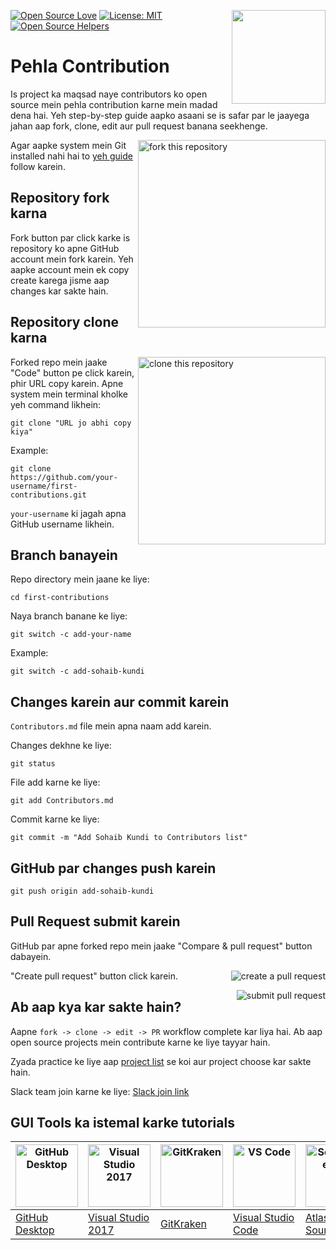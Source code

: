 
[![Open Source Love](https://badges.frapsoft.com/os/v1/open-source.svg?v=103)](https://github.com/ellerbrock/open-source-badges/)
[<img align="right" width="150" src="https://firstcontributions.github.io/assets/Readme/join-slack-team.png">](https://join.slack.com/t/firstcontributors/shared_invite/zt-1hg51qkgm-Xc7HxhsiPYNN3ofX2_I8FA)
[![License: MIT](https://img.shields.io/badge/License-MIT-green.svg)](https://opensource.org/licenses/MIT)
[![Open Source Helpers](https://www.codetriage.com/roshanjossey/first-contributions/badges/users.svg)](https://www.codetriage.com/roshanjossey/first-contributions)

# Pehla Contribution

Is project ka maqsad naye contributors ko open source mein pehla contribution karne mein madad dena hai. Yeh step-by-step guide aapko asaani se is safar par le jaayega jahan aap fork, clone, edit aur pull request banana seekhenge.

<img align="right" width="300" src="https://firstcontributions.github.io/assets/Readme/fork.png" alt="fork this repository" />

Agar aapke system mein Git installed nahi hai to [yeh guide](https://help.github.com/articles/set-up-git/) follow karein.

## Repository fork karna

Fork button par click karke is repository ko apne GitHub account mein fork karein. Yeh aapke account mein ek copy create karega jisme aap changes kar sakte hain.

## Repository clone karna

<img align="right" width="300" src="https://firstcontributions.github.io/assets/Readme/clone.png" alt="clone this repository" />

Forked repo mein jaake "Code" button pe click karein, phir URL copy karein. Apne system mein terminal kholke yeh command likhein:

```
git clone "URL jo abhi copy kiya"
```

Example:

```
git clone https://github.com/your-username/first-contributions.git
```

`your-username` ki jagah apna GitHub username likhein.

## Branch banayein

Repo directory mein jaane ke liye:

```
cd first-contributions
```

Naya branch banane ke liye:

```
git switch -c add-your-name
```

Example:

```
git switch -c add-sohaib-kundi
```

## Changes karein aur commit karein

`Contributors.md` file mein apna naam add karein.

Changes dekhne ke liye:

```
git status
```

File add karne ke liye:

```
git add Contributors.md
```

Commit karne ke liye:

```
git commit -m "Add Sohaib Kundi to Contributors list"
```

## GitHub par changes push karein

```
git push origin add-sohaib-kundi
```

## Pull Request submit karein

GitHub par apne forked repo mein jaake "Compare & pull request" button dabayein.

<img style="float: right;" src="https://firstcontributions.github.io/assets/Readme/compare-and-pull.png" alt="create a pull request" />

"Create pull request" button click karein.

<img style="float: right;" src="https://firstcontributions.github.io/assets/Readme/submit-pull-request.png" alt="submit pull request" />

## Ab aap kya kar sakte hain?

Aapne `fork -> clone -> edit -> PR` workflow complete kar liya hai. Ab aap open source projects mein contribute karne ke liye tayyar hain.

Zyada practice ke liye aap [project list](https://firstcontributions.github.io/#project-list) se koi aur project choose kar sakte hain.

Slack team join karne ke liye:
[Slack join link](https://join.slack.com/t/firstcontributors/shared_invite/zt-1n4y7xnk0-DnLVTaN6U9xLU79H5Hi62w)

## GUI Tools ka istemal karke tutorials

|<img alt="GitHub Desktop" src="https://desktop.github.com/images/desktop-icon.svg" width="100">|<img alt="Visual Studio 2017" src="https://upload.wikimedia.org/wikipedia/commons/c/cd/Visual_Studio_2017_Logo.svg" width="100">|<img alt="GitKraken" src="https://firstcontributions.github.io/assets/gui-tool-tutorials/gitkraken-tutorial/gk-icon.png" width="100">|<img alt="VS Code" src="https://upload.wikimedia.org/wikipedia/commons/1/1c/Visual_Studio_Code_1.35_icon.png" width="100">|<img alt="Sourcetree App" src="https://wac-cdn.atlassian.com/dam/jcr:81b15cde-be2e-4f4a-8af7-9436f4a1b431/Sourcetree-icon-blue.svg" width="100">|
|---|---|---|---|---|
|[GitHub Desktop](../gui-tool-tutorials/github-desktop-tutorial.md)|[Visual Studio 2017](../gui-tool-tutorials/github-windows-vs2017-tutorial.md)|[GitKraken](../gui-tool-tutorials/gitkraken-tutorial.md)|[Visual Studio Code](../gui-tool-tutorials/github-windows-vs-code-tutorial.md)|[Atlassian Sourcetree](../gui-tool-tutorials/sourcetree-macos-tutorial.md)|
